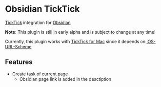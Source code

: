 # Obsidian TickTick

[TickTick](https://ticktick.com/home) integration for [Obsidian](https://obsidian.md)

**Note:** This plugin is still in early alpha and is subject to change at any time!

Currently, this plugin works with [TickTick for Mac](https://ticktick.com/about/mac) since it depends on [iOS-URL-Scheme](https://support.ticktick.com/hc/en-us/articles/360007930051-TickTick-iOS-URL-Scheme)

## Features

- Create task of current page
  - Obsidian page link is added in the desctiption
